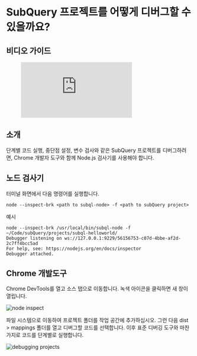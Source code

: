# SubQuery 프로젝트를 어떻게 디버그할 수 있을까요?

## 비디오 가이드

<figure class="video_container">
  <iframe src="https://www.youtube.com/embed/6NlaO-YN2q4" frameborder="0" allowfullscreen="true"></iframe>
</figure>

## 소개

단계별 코드 실행, 중단점 설정, 변수 검사와 같은 SubQuery 프로젝트를 디버그하려면, Chrome 개발자 도구와 함께 Node.js 검사기를 사용해야 합니다.

## 노드 검사기

터미널 화면에서 다음 명령어를 실행합니다.

```shell
node --inspect-brk <path to subql-node> -f <path to subQuery project>
```

예시
```shell
node --inspect-brk /usr/local/bin/subql-node -f ~/Code/subQuery/projects/subql-helloworld/
Debugger listening on ws://127.0.0.1:9229/56156753-c07d-4bbe-af2d-2c7ff4bcc5ad
For help, see: https://nodejs.org/en/docs/inspector
Debugger attached.
```

## Chrome 개발도구

Chrome DevTools를 열고 소스 탭으로 이동합니다. 녹색 아이콘을 클릭하면 새 창이 열립니다.

![node inspect](/assets/img/node_inspect.png)

파일 시스템으로 이동하여 프로젝트 폴더를 작업 공간에 추가하십시오. 그런 다음 dist > mappings 폴더를 열고 디버그할 코드를 선택합니다. 이후 표준 디버깅 도구와 마찬가지로 코드를 단계별로 실행합니다.

![debugging projects](/assets/img/debugging_projects.png)
